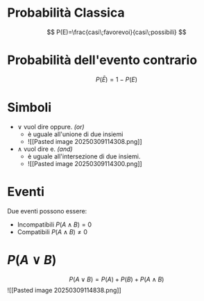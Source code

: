 # Probabilità Classica
$$
P(E)=\frac{casi\;favorevoi}{casi\;possibili}
$$
# Probabilità dell'evento contrario
$$
P(\bar{E})=1-P(E)
$$
# Simboli
- $\lor$ vuol dire oppure. *(or)*
	- è uguale all'unione di due insiemi
	- ![[Pasted image 20250309114308.png]]
- $\land$ vuol dire e. *(and)*
	- è uguale all'intersezione di due insiemi.
	- ![[Pasted image 20250309114300.png]]
# Eventi
Due eventi possono essere:
- Incompatibili $P(A\land B)=0$
- Compatibili $P(A \land B) \neq0$
# $P(A\lor B)$
$$
P(A \lor B)=P(A)+P(B)+P(A\land B)
$$
![[Pasted image 20250309114838.png]]
